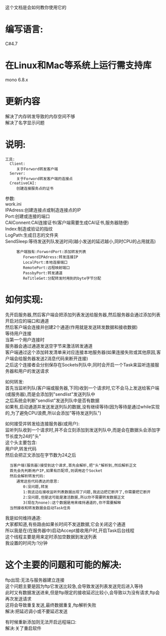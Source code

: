 这个文档是会如何教你使用它的

# 编写语言:
   C#4.7
# 在Linux和Mac等系统上运行需支持库
   mono 6.8.x
# 更新内容
   解决了内存转发导致的内存空间不够  
   解决了名字显示问题  

# 说明:
    工具:  
      Client:  
         关于Forword转发客户端  
      Server:  
         关于Forword转发客户端的连接点  
      CreativeCAI:  
         创建连接服务点的证书  
   参数:  
      work.ini  
         IPAdress:创建连接点或制造连接点的IP  
         Port:创建或连接的端口  
         CAIConnent:CAI连接证书(客户端需要生成CAI证书,服务器随便)  
         Index:制造或验证的指纹  
         LogPath:生成日志的文件夹  
         SendSleep:等待发送列队发送时间(越小发送的延迟越小,同时CPU的占用就高)  
         
         客户端独有:ForwordPort:添加转发列表  
            ForwordIPAdress:转发连接IP  
            LocalPort:本地连接端口  
            RemotePort:远程映射端口  
            PassbyPort:转发通道  
            ReTitleGet:分配转发时用到的byte字节分配  
# 如何实现:
   先开启服务器,然后客户端会把添加列表发送给服务器,然后服务器会通过添加列表开启对应的端口和通道  
   然后客户端会连接并创建2个通道(作用就是发送转发数据和接收数据)  
   等待用户连接  
   当第一个用户连接时  
   服务器会通过通道发送空字节来激活转发通道  
   客户端通过这个添加转发清单来对应连接本地服务器(如果连接失败或其他原因,客户端会给服务器发送2消息代码来断开连接)  
   之后这个连接者会分别保存在Sockets列队中,同时会开启一个Task来监听连接服务器和用户的发送请求  
   
   
   如何转发:  
      首先当监听列队(客户端或服务器,下同)收到一个请求时,它不会马上发送给客户端(或服务器),而是会添加到"sendlist"发送列队中  
      之后系统会判断"sendlist"发送列队中是否有数据  
      如果有,启动通道并发送发送列队的数据,没有继续等待(因为等待是通过while实现的,为了避免CPU浪费,所以会添加"等待发送列队")  
   
   如何接受并转发给连接服务器(或用户):  
      监听列队收到一个请求时,并不会立刻添加到发送列队中,而是会在数据头会添加字节长度为24的"头"  
      这个头主要包含:  
         用户IP,转发代码  
      然后会把正文添加在字节数为24之后  
      
      当客户端(服务器)接受到这个请求,首先会解析,把"头"解析到,然后解析正文  
      首先会先判断用户IP,如果有匹配项,则调用这个Socket  
      然后会解析转发代码:  
         通常这些代码表达的意思:  
            0:没问题,转发  
            1:我这边在接收监听列表数据出现了问题,我这边把它断开了,你需要把它断开  
            2:没问题,但是这可能是激活数据,所以你不需要转发数据正文  
            3(现在为none):这个数据是用来维持通道的,你不需要解释  
      当然接收和转发数据会启动Task任务  
   我是如何维持通道:  
      大家都知道,有些路由如果长时间不发送数据,它会关闭这个通道  
      所以我是在(在服务器中)启动Accept接收用户时,开启Task后台线程  
      这个线程主要是用来定时添加空数据到发送列表  
      我设置的时间为:1分钟  
# 这个主要的问题和可能的解决:
   ftp出现:无法与服务器建立连接  
      这个问题主要是因为ftp它发送比较急,会导致发送列表发送完后进入等待  
      此时又有数据发送进来,但是ftp限定的接收延迟比较小,会导致以为没有请求,ftp会再次发送请求  
      这将会导致重复发送,最终数据重复,ftp解析失败  
   解决:把延迟调小或不要延迟发送  
   
   有时候重新添加则无法开启远程端口:  
   解决:关了重启软件  
